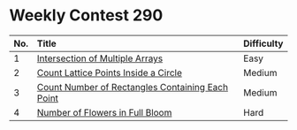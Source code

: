 # Weekly Contest 290

| No. | Title | Difficulty
|:---|:---|:---|
| 1 | [Intersection of Multiple Arrays](https://leetcode.com/problems/intersection-of-multiple-arrays/) | Easy
| 2 | [Count Lattice Points Inside a Circle](https://leetcode.com/problems/count-lattice-points-inside-a-circle/) | Medium
| 3 | [Count Number of Rectangles Containing Each Point](https://leetcode.com/problems/count-number-of-rectangles-containing-each-point/) | Medium
| 4 | [Number of Flowers in Full Bloom](https://leetcode.com/problems/number-of-flowers-in-full-bloom/) | Hard
